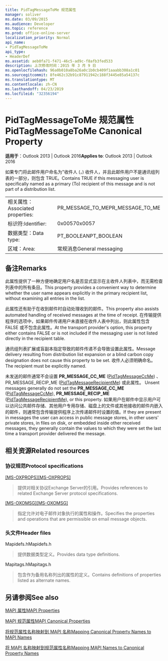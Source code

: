 ```yaml
---
title: PidTagMessageToMe 规范属性
manager: soliver
ms.date: 03/09/2015
ms.audience: Developer
ms.topic: reference
ms.prod: office-online-server
localization_priority: Normal
api_name:
- PidTagMessageToMe
api_type:
- HeaderDef
ms.assetid: aeb0fa71-f471-46c5-ad9c-f8afb3fed533
description: 上次修改时间：2015 年 3 月 9 日
ms.openlocfilehash: 96a0b010a8ba26a0c1b0cb409f1aaabb308a1c01
ms.sourcegitcommit: 8fe462c32b91c87911942c188f3445e85a54137c
ms.translationtype: MT
ms.contentlocale: zh-CN
ms.lasthandoff: 04/23/2019
ms.locfileid: "32356194"
---
```

# <a name="pidtagmessagetome-canonical-property"></a><span data-ttu-id="c25b1-103">PidTagMessageToMe 规范属性</span><span class="sxs-lookup"><span data-stu-id="c25b1-103">PidTagMessageToMe Canonical Property</span></span>

  
  
<span data-ttu-id="c25b1-104">**适用于**：Outlook 2013 | Outlook 2016</span><span class="sxs-lookup"><span data-stu-id="c25b1-104">**Applies to**: Outlook 2013 | Outlook 2016</span></span> 
  
<span data-ttu-id="c25b1-105">如果专门将此邮件用户命名为"收件人 (，) 收件人，并且此邮件用户不是通讯组列表的一部分，则包含 TRUE。</span><span class="sxs-lookup"><span data-stu-id="c25b1-105">Contains TRUE if this messaging user is specifically named as a primary (To) recipient of this message and is not part of a distribution list.</span></span> 
  
|||
|:-----|:-----|
|<span data-ttu-id="c25b1-106">相关属性：</span><span class="sxs-lookup"><span data-stu-id="c25b1-106">Associated properties:</span></span>  <br/> |<span data-ttu-id="c25b1-107">PR_MESSAGE_TO_ME</span><span class="sxs-lookup"><span data-stu-id="c25b1-107">PR_MESSAGE_TO_ME</span></span>  <br/> |
|<span data-ttu-id="c25b1-108">标识符:</span><span class="sxs-lookup"><span data-stu-id="c25b1-108">Identifier:</span></span>  <br/> |<span data-ttu-id="c25b1-109">0x0057</span><span class="sxs-lookup"><span data-stu-id="c25b1-109">0x0057</span></span>  <br/> |
|<span data-ttu-id="c25b1-110">数据类型：</span><span class="sxs-lookup"><span data-stu-id="c25b1-110">Data type:</span></span>  <br/> |<span data-ttu-id="c25b1-111">PT_BOOLEAN</span><span class="sxs-lookup"><span data-stu-id="c25b1-111">PT_BOOLEAN</span></span>  <br/> |
|<span data-ttu-id="c25b1-112">区域：</span><span class="sxs-lookup"><span data-stu-id="c25b1-112">Area:</span></span>  <br/> |<span data-ttu-id="c25b1-113">常规消息</span><span class="sxs-lookup"><span data-stu-id="c25b1-113">General messaging</span></span>  <br/> |
   
## <a name="remarks"></a><span data-ttu-id="c25b1-114">备注</span><span class="sxs-lookup"><span data-stu-id="c25b1-114">Remarks</span></span>

<span data-ttu-id="c25b1-115">此属性提供了一种方便地确定用户名是否显式显示在主收件人列表中，而无需检查列表中的所有条目。</span><span class="sxs-lookup"><span data-stu-id="c25b1-115">This property provides a convenient way to determine whether the user name appears explicitly in the primary recipient list, without examining all entries in the list.</span></span> 
  
<span data-ttu-id="c25b1-116">此属性还有助于在收到邮件时自动处理收到的邮件。</span><span class="sxs-lookup"><span data-stu-id="c25b1-116">This property also assists automated handling of received messages at the time of receipt.</span></span> <span data-ttu-id="c25b1-117">在传输提供程序的选项中，如果邮件传递用户未直接在收件人表中列出，则此属性包含 FALSE 或不包含此属性。</span><span class="sxs-lookup"><span data-stu-id="c25b1-117">At the transport provider's option, this property either contains FALSE or is not included if the messaging user is not listed directly in the recipient table.</span></span> 
  
<span data-ttu-id="c25b1-118">通讯组列表扩展或盲副本指定导致的邮件传递不会导致设置此属性。</span><span class="sxs-lookup"><span data-stu-id="c25b1-118">Message delivery resulting from distribution list expansion or a blind carbon copy designation does not cause this property to be set.</span></span> <span data-ttu-id="c25b1-119">收件人必须明确命名。</span><span class="sxs-lookup"><span data-stu-id="c25b1-119">The recipient must be explicitly named.</span></span> 
  
<span data-ttu-id="c25b1-120">未发送的邮件通常不会设置 **PR_MESSAGE_CC_ME** ([PidTagMessageCcMe](pidtagmessageccme-canonical-property.md)) 、PR_MESSAGE_RECIP_ME ([PidTagMessageRecipientMe](pidtagmessagerecipientme-canonical-property.md)) 或此属性。 </span><span class="sxs-lookup"><span data-stu-id="c25b1-120">Unsent messages generally do not set the **PR_MESSAGE_CC_ME** ([PidTagMessageCcMe](pidtagmessageccme-canonical-property.md)), **PR_MESSAGE_RECIP_ME** ([PidTagMessageRecipientMe](pidtagmessagerecipientme-canonical-property.md)), or this property.</span></span> <span data-ttu-id="c25b1-121">如果用户在邮件中显示用户可以访问公共邮件存储、其他用户专用存储、磁盘上的文件或其他接收的邮件内嵌入的邮件，则通常包含传输提供程序上次传递邮件时设置的值。</span><span class="sxs-lookup"><span data-stu-id="c25b1-121">If they are present in messages the user can access in public message stores, in other users' private stores, in files on disk, or embedded inside other received messages, they generally contain the values to which they were set the last time a transport provider delivered the message.</span></span> 
  
## <a name="related-resources"></a><span data-ttu-id="c25b1-122">相关资源</span><span class="sxs-lookup"><span data-stu-id="c25b1-122">Related resources</span></span>

### <a name="protocol-specifications"></a><span data-ttu-id="c25b1-123">协议规范</span><span class="sxs-lookup"><span data-stu-id="c25b1-123">Protocol specifications</span></span>

<span data-ttu-id="c25b1-124">[[MS-OXPROPS]](https://msdn.microsoft.com/library/f6ab1613-aefe-447d-a49c-18217230b148%28Office.15%29.aspx)</span><span class="sxs-lookup"><span data-stu-id="c25b1-124">[[MS-OXPROPS]](https://msdn.microsoft.com/library/f6ab1613-aefe-447d-a49c-18217230b148%28Office.15%29.aspx)</span></span>
  
> <span data-ttu-id="c25b1-125">提供对相关协议Exchange Server的引用。</span><span class="sxs-lookup"><span data-stu-id="c25b1-125">Provides references to related Exchange Server protocol specifications.</span></span>
    
<span data-ttu-id="c25b1-126">[[MS-OXOMSG]](https://msdn.microsoft.com/library/daa9120f-f325-4afb-a738-28f91049ab3c%28Office.15%29.aspx)</span><span class="sxs-lookup"><span data-stu-id="c25b1-126">[[MS-OXOMSG]](https://msdn.microsoft.com/library/daa9120f-f325-4afb-a738-28f91049ab3c%28Office.15%29.aspx)</span></span>
  
> <span data-ttu-id="c25b1-127">指定允许对电子邮件对象执行的属性和操作。</span><span class="sxs-lookup"><span data-stu-id="c25b1-127">Specifies the properties and operations that are permissible on email message objects.</span></span>
    
### <a name="header-files"></a><span data-ttu-id="c25b1-128">头文件</span><span class="sxs-lookup"><span data-stu-id="c25b1-128">Header files</span></span>

<span data-ttu-id="c25b1-129">Mapidefs.h</span><span class="sxs-lookup"><span data-stu-id="c25b1-129">Mapidefs.h</span></span>
  
> <span data-ttu-id="c25b1-130">提供数据类型定义。</span><span class="sxs-lookup"><span data-stu-id="c25b1-130">Provides data type definitions.</span></span>
    
<span data-ttu-id="c25b1-131">Mapitags.h</span><span class="sxs-lookup"><span data-stu-id="c25b1-131">Mapitags.h</span></span>
  
> <span data-ttu-id="c25b1-132">包含作为备用名称列出的属性的定义。</span><span class="sxs-lookup"><span data-stu-id="c25b1-132">Contains definitions of properties listed as alternate names.</span></span>
    
## <a name="see-also"></a><span data-ttu-id="c25b1-133">另请参阅</span><span class="sxs-lookup"><span data-stu-id="c25b1-133">See also</span></span>



[<span data-ttu-id="c25b1-134">MAPI 属性</span><span class="sxs-lookup"><span data-stu-id="c25b1-134">MAPI Properties</span></span>](mapi-properties.md)
  
[<span data-ttu-id="c25b1-135">MAPI 规范属性</span><span class="sxs-lookup"><span data-stu-id="c25b1-135">MAPI Canonical Properties</span></span>](mapi-canonical-properties.md)
  
[<span data-ttu-id="c25b1-136">将规范属性名称映射到 MAPI 名称</span><span class="sxs-lookup"><span data-stu-id="c25b1-136">Mapping Canonical Property Names to MAPI Names</span></span>](mapping-canonical-property-names-to-mapi-names.md)
  
[<span data-ttu-id="c25b1-137">将 MAPI 名称映射到规范属性名称</span><span class="sxs-lookup"><span data-stu-id="c25b1-137">Mapping MAPI Names to Canonical Property Names</span></span>](mapping-mapi-names-to-canonical-property-names.md)

